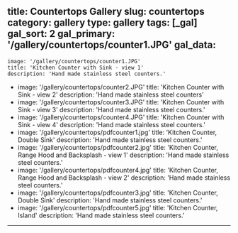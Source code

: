 title: Countertops Gallery
slug: countertops
category: gallery
type: gallery
tags: [_gal]
gal_sort: 2
gal_primary: '/gallery/countertops/counter1.JPG'
gal_data:
  - 
    image: '/gallery/countertops/counter1.JPG'
    title: 'Kitchen Counter with Sink - view 1'
    description: 'Hand made stainless steel counters.'
  - 
    image: '/gallery/countertops/counter2.JPG'
    title: 'Kitchen Counter with Sink - view 2'
    description: 'Hand made stainless steel counters'
  - 
    image: '/gallery/countertops/counter3.JPG'
    title: 'Kitchen Counter with Sink - view 3'
    description: 'Hand made stainless steel counters.'
  - 
    image: '/gallery/countertops/counter4.JPG'
    title: 'Kitchen Counter with Sink - view 4'
    description: 'Hand made stainless steel counters.'
  - 
    image: '/gallery/countertops/pdfcounter1.jpg'
    title: 'Kitchen Counter, Double Sink'
    description: 'Hand made stainless steel counters.'
  - 
    image: '/gallery/countertops/pdfcounter2.jpg'
    title: 'Kitchen Counter, Range Hood and Backsplash - view 1'
    description: 'Hand made stainless steel counters.'
  - 
    image: '/gallery/countertops/pdfcounter4.jpg'
    title: 'Kitchen Counter, Range Hood and Backsplash - view 2'
    description: 'Hand made stainless steel counters.'
  - 
    image: '/gallery/countertops/pdfcounter3.jpg'
    title: 'Kitchen Counter, Double Sink'
    description: 'Hand made stainless steel counters.'
  - 
    image: '/gallery/countertops/pdfcounter5.jpg'
    title: 'Kitchen Counter, Island'
    description: 'Hand made stainless steel counters.'
---



